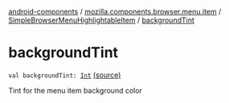 [android-components](../../index.md) / [mozilla.components.browser.menu.item](../index.md) / [SimpleBrowserMenuHighlightableItem](index.md) / [backgroundTint](./background-tint.md)

# backgroundTint

`val backgroundTint: `[`Int`](https://kotlinlang.org/api/latest/jvm/stdlib/kotlin/-int/index.html) [(source)](https://github.com/mozilla-mobile/android-components/blob/master/components/browser/menu/src/main/java/mozilla/components/browser/menu/item/SimpleBrowserMenuHighlightableItem.kt#L38)

Tint for the menu item background color

